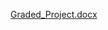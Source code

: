 [Graded_Project.docx](https://github.com/rajesh-manoharan/G5AB2_DSA_GradedProject2_RajeshManoharanSolution/files/10001895/Graded_Project.docx)
